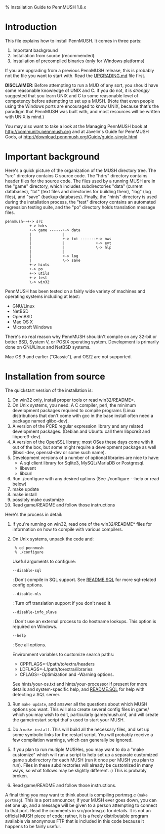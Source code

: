 % Installation Guide to PennMUSH 1.8.x

Introduction
============

This file explains how to install PennMUSH. It comes in three parts:

1. Important background
2. Installation from source (recommended)
3. Installation of precompiled binaries (only for Windows platforms)

If you are upgrading from a previous PennMUSH release, this is
probably not the file you want to start with. Read the
[UPGRADING.md](UPGRADING.html) file first.

**DISCLAIMER**: Before attempting to run a MUD of any sort, you should
have some reasonable knowledge of UNIX and C.  If you do not, it is
_strongly_ suggested that you learn UNIX and C to some reasonable
level of competency before attempting to set up a MUSH.  (Note that
even people using the Windows ports are encouraged to know UNIX,
because that's the paradigm that PennMUSH was built with, and most
resources will be written with UNIX is mind.)

You may also want to take a look at the Managing PennMUSH book at
<http://community.pennmush.org> and at Javelin's Guide for PennMUSH
Gods, at <http://download.pennmush.org/Guide/guide-single.html>
 
Important background
====================

Here's a quick picture of the organization of the MUSH directory tree.
The "src" directory contains C source code.  The "hdrs" directory
contains header files for the source code.  The files used by a
running MUSH are in the "game" directory, which includes
subdirectories "data" (current databases), "txt" (text files and
directories for building them), "log" (log files), and "save" (backup
databases).  Finally, the "hints" directory is used during the
installation process, the "test" directory contains an automated
regression testing suite, and the "po" directory holds translation
message files.

    pennmush--+-> src
               +-> hdrs 
               +-> game ------+-> data 
               |              |   
               |              +-> txt -------+-> nws 
               |              |              +-> evt 
               |              |              \-> hlp 
               |              |                  
               |              +-> log 
               |              \-> save 
               +-> hints 
               +-> po
               +-> utils 
               +-> test
               \-> win32
               

PennMUSH has been tested on a fairly wide variety of machines and
operating systems including at least:

* GNU/Linux
* NetBSD
* OpenBSD
* Mac OS X
* Microsoft Windows
         
There's no real reason why PennMUSH shouldn't compile on any 32-bit or
better BSD, System V, or POSIX operating system.  Development is
primarily done on GNU/Linux and NetBSD systems.

Mac OS 9 and earlier ("Classic"), and OS/2 are not supported.

Installation from source
========================

The quickstart version of the installation is:

1. On win32 only, install proper tools or read win32/README*.
2. On Unix systems, you need: A C compiler, perl, the minimum
    development packages required to compile programs (Linux
    distributions that don't come with gcc in the base install often
    need a package named glibc-dev).
3. A version of the PCRE regular expression library and any related
    development packages. (Debian and Ubuntu call them libpcre3 and
    libpcre3-dev).
4. A version of the OpenSSL library; most OSes these days come with
    it out of the box, but some might require a development package as
    well (libssl-dev, openssl-dev or some such name).
5. Development versions of a number of optional libraries are nice to have:
    * A sql client library for Sqlite3, MySQL/MariaDB or Postgresql.
    * libevent
    * libcurl
5. Run ./configure with any desired options (See ./configure --help or
   read below)
6. make update
7. make install
8. possibly make customize
9. Read game/README and follow those instructions

Here's the process in detail:

1. If you're running on win32, read one of the win32/README* files
   for information on how to compile with various compilers.

2. On Unix systems, unpack the code and:

        % cd pennmush
        % ./configure 

   Useful arguments to configure:
   
   `--disable-sql`
   
   :    Don't compile in SQL support. See [README.SQL](README.SQL.html) for
        more sql-related config options.

   `--disable-nls`
   
   :    Turn off translation support if you don't need it.
   
   `--disable-info_slave`
   
   :    Don't use an external process to do hostname lookups. This option
        is required on Windows.

   `--help`
   
   :    See all options.

   Environment variables to customize search paths:

   * CPPFLAGS=-I/path/to/extra/headers
   * LDFLAGS=-L/path/to/extra/libraries
   * CFLAGS=-Optimization and -Warning options.

   See hints/your-os.txt and hints/your-processor if present for more
   details and system-specific help, and [README.SQL](README.SQL.html)
   for help with detecting a SQL server.
	

3. Run `make update`, and answer all the questions about which MUSH
options you want. This will also create several config files in game/
which you may wish to edit, particularly game/mush.cnf, and will create
the game/restart script that's used to start your MUSH.

4. Do a `make install`. This will build all the necessary files, and
set up some symbolic links for the restart script.  You will probably
receive a few compilation warnings, which can generally be ignored.

5. If you plan to run multiple MUSHes, you may want to do a "make
customize" which will run a script to help set up a separate
customized game subdirectory for each MUSH (run it once per MUSH you
plan to run).  Files in these subdirectories will already be
customized in many ways, so what follows may be slightly different. :)
This is probably broken.

6. Read game/README and follow those instructions. 

A final thing you may want to think about is compiling portmsg.c
(`make portmsg`). This is a port announcer; if your MUSH ever goes
down, you can set one up, and a message will be given to a person
attempting to connect to that port.  Read the comments in
src/portmsg.c for details. It is not an official MUSH piece of code;
rather, it is a freely distributable program available via anonymous
FTP that is included in this code because it happens to be fairly
useful.

